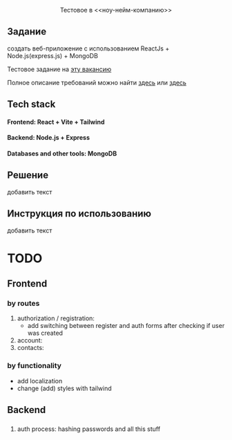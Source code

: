 <p align="center">
  Тестовое в <<ноу-нейм-компанию>>
</p>

## Задание

создать веб-приложение с использованием ReactJs + Node.js(express.js) + MongoDB

Тестовое задание на [эту вакансию](https://spb.hh.ru/vacancy/80662588?utm_source=admitad&utm_medium=cpa&utm_campaign=RU_employers&admitad_uid=92c870f55c9bb63ee3e5e2b216a5ae98&publisher_id=58)

Полное описание требований можно найти [здесь](https://github.com/vivishko/belik-test-solution/blob/main/docs/test-exercise-description.jpg) или [здесь](https://docs.yandex.ru/docs/view?url=ya-disk-public%3A%2F%2FGqBKfcqIKvOBtwoB%2Fxu3uzUzqw0PD9NoBK52sbYfffGFJoj7vfQbz%2BbIGb3ZqApWq%2FJ6bpmRyOJonT3VoXnDag%3D%3D&name=%D0%A2%D0%B5%D1%81%D1%82%D0%BE%D0%B2%D0%BE%D0%B5%20react%26nodejs.docx)

## Tech stack

#### Frontend: React + Vite + Tailwind

#### Backend: Node.js + Express

#### Databases and other tools: MongoDB

## Решение

добавить текст

## Инструкция по использованию

добавить текст

# TODO

## Frontend

### by routes

1. authorization / registration:
   - add switching between register and auth forms after checking if user was created
2. account:
3. contacts:

### by functionality

- add localization
- change (add) styles with tailwind

## Backend

###

1. auth process: hashing passwords and all this stuff

